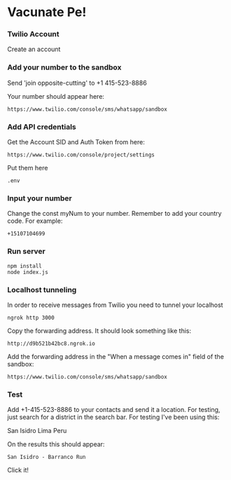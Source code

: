 # Vacunate Pe!

### Twilio Account 

Create an account

### Add your number to the sandbox 

Send 'join opposite-cutting' to +1 415-523-8886

Your number should appear here:

    https://www.twilio.com/console/sms/whatsapp/sandbox

### Add API credentials

Get the Account SID and Auth Token from here:

    https://www.twilio.com/console/project/settings

Put them here

    .env

### Input your number

Change the const myNum to your number. Remember to add your country code. For example:

    +15107104699

### Run server

    npm install
    node index.js

### Localhost tunneling

In order to receive messages from Twilio you need to tunnel your localhost

    ngrok http 3000

Copy the forwarding address. It should look something like this:

    http://d9b521b42bc8.ngrok.io

Add the forwarding address in the "When a message comes in" field of the sandbox:

    https://www.twilio.com/console/sms/whatsapp/sandbox

### Test

Add +1-415-523-8886 to your contacts and send it a location. For testing, just search for a district in the search bar. For testing I've been using this:

   San Isidro Lima Peru 

On the results this should appear:

    San Isidro - Barranco Run

Click it!

